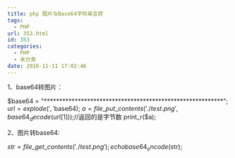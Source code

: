 ```yaml
---
title: php 图片与Base64字符串互转
tags:
  - PHP
url: 353.html
id: 353
categories:
  - PHP
  - 未分类
date: 2016-11-11 17:02:46
---
```


1、base64转图片：

$base64 = "**********************************************************";
$url = explode(',' $base64);
$a = file\_put\_contents('./test.png', base64_decode($url\[1\]));//返回的是字节数
print_r($a);

2、图片转base64:

$str = file\_get\_contents('./test.png');
echo base64_encode($str);